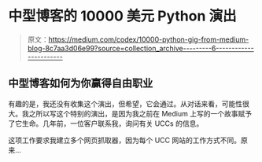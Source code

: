 # 中型博客的 10000 美元 Python 演出

> 原文：<https://medium.com/codex/10000-python-gig-from-medium-blog-8c7aa3d06e99?source=collection_archive---------6----------------------->

## 中型博客如何为你赢得自由职业

有趣的是，我还没有收集这个演出，但希望，它会通过。从对话来看，可能性很大。我之所以写这个特别的演出，是因为我之前在 Medium 上写的一个故事赋予了它生命。几年前，一位客户联系我，询问有关 UCCs 的信息。

这项工作要求我建立多个网页抓取器，因为每个 UCC 网站的工作方式不同。原来…